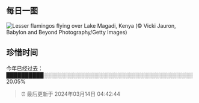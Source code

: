 ## 每日一图

![Lesser flamingos flying over Lake Magadi, Kenya (© Vicki Jauron, Babylon and Beyond Photography/Getty Images)](https://cn.bing.com/th?id=OHR.MagadiFlamingos_EN-US1720896379_1920x1080.jpg&amp;rf=LaDigue_1920x1080.jpg&amp;pid=hp)


## 珍惜时间

今年已经过去：██████████░░░░░░░░░░░░░░░░░░░░░░░░░░░░░░░░░░░░░░░░ 20.05%

> ⏰ 最后更新于 2024年03月14日 04:42:44

